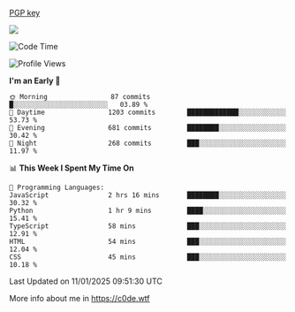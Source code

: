 [PGP key](https://c0de.wtf/urwq.asc)

<a href="https://wakatime.com"><img src="https://wakatime.com/share/@c0dezin/b7f18a7c-ab3a-40b8-8bc7-b1b7bf71f1d6.svg" /></a>

<!--START_SECTION:waka-->
![Code Time](http://img.shields.io/badge/Code%20Time-170%20hrs%208%20mins-blue)

![Profile Views](http://img.shields.io/badge/Profile%20Views-0-blue)

**I'm an Early 🐤** 

```text
🌞 Morning                87 commits          █░░░░░░░░░░░░░░░░░░░░░░░░   03.89 % 
🌆 Daytime                1203 commits        █████████████░░░░░░░░░░░░   53.73 % 
🌃 Evening                681 commits         ████████░░░░░░░░░░░░░░░░░   30.42 % 
🌙 Night                  268 commits         ███░░░░░░░░░░░░░░░░░░░░░░   11.97 % 
```


📊 **This Week I Spent My Time On** 

```text
💬 Programming Languages: 
JavaScript               2 hrs 16 mins       ████████░░░░░░░░░░░░░░░░░   30.32 % 
Python                   1 hr 9 mins         ████░░░░░░░░░░░░░░░░░░░░░   15.41 % 
TypeScript               58 mins             ███░░░░░░░░░░░░░░░░░░░░░░   12.91 % 
HTML                     54 mins             ███░░░░░░░░░░░░░░░░░░░░░░   12.04 % 
CSS                      45 mins             ███░░░░░░░░░░░░░░░░░░░░░░   10.18 % 
```


 Last Updated on 11/01/2025 09:51:30 UTC
<!--END_SECTION:waka-->

More info about me in https://c0de.wtf
